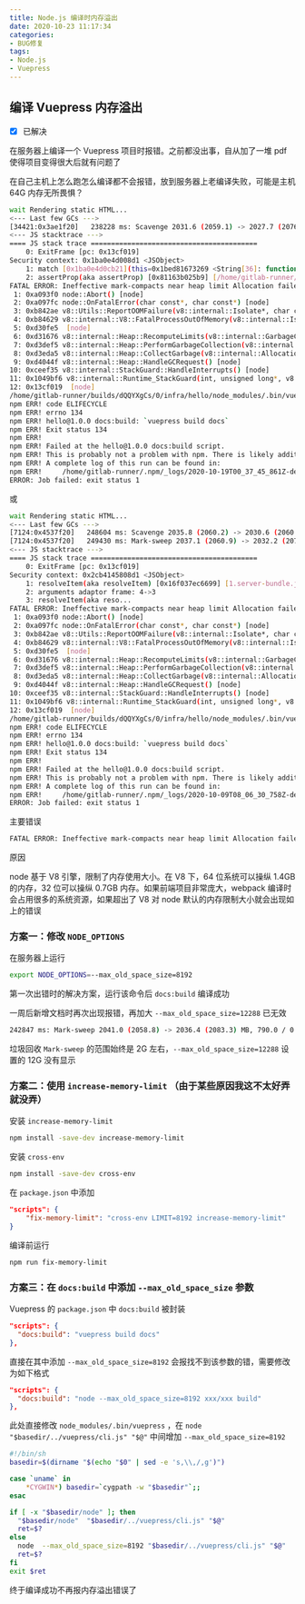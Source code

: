 ```yaml
---
title: Node.js 编译时内存溢出
date: 2020-10-23 11:17:34
categories:
- BUG修复
tags:
- Node.js
- Vuepress
---
```


## 编译 Vuepress 内存溢出

- [x] 已解决

在服务器上编译一个 Vuepress 项目时报错。之前都没出事，自从加了一堆 pdf 使得项目变得很大后就有问题了

在自己主机上怎么跑怎么编译都不会报错，放到服务器上老编译失败，可能是主机 64G 内存无所畏惧？

```bash
wait Rendering static HTML...
<--- Last few GCs --->
[34421:0x3ae1f20]   238228 ms: Scavenge 2031.6 (2059.1) -> 2027.7 (2076.9) MB, 8.0 / 0.0 ms  (average mu = 0.286, current mu = 0.319) allocation failure 
<--- JS stacktrace --->
==== JS stack trace =========================================
    0: ExitFrame [pc: 0x13cf019]
Security context: 0x1ba0e4d008d1 <JSObject>
    1: match [0x1ba0e4d0cb21](this=0x1bed81673269 <String[36]: function Boolean() { [native code] }>,0x1bed81673289 <JSRegExp <String[#18]: ^\s*function (\w+)>>)
    2: assertProp(aka assertProp) [0x81163b025b9] [/home/gitlab-runner/builds/dQQYXgCs/0/infra/hello/node_modules/vue/dist/vue.runtime.common.dev.js:~1669] [pc=0x2d9c37a147d2](this=0x129b621404b1 <undefi...
FATAL ERROR: Ineffective mark-compacts near heap limit Allocation failed - JavaScript heap out of memory
 1: 0xa093f0 node::Abort() [node]
 2: 0xa097fc node::OnFatalError(char const*, char const*) [node]
 3: 0xb842ae v8::Utils::ReportOOMFailure(v8::internal::Isolate*, char const*, bool) [node]
 4: 0xb84629 v8::internal::V8::FatalProcessOutOfMemory(v8::internal::Isolate*, char const*, bool) [node]
 5: 0xd30fe5  [node]
 6: 0xd31676 v8::internal::Heap::RecomputeLimits(v8::internal::GarbageCollector) [node]
 7: 0xd3def5 v8::internal::Heap::PerformGarbageCollection(v8::internal::GarbageCollector, v8::GCCallbackFlags) [node]
 8: 0xd3eda5 v8::internal::Heap::CollectGarbage(v8::internal::AllocationSpace, v8::internal::GarbageCollectionReason, v8::GCCallbackFlags) [node]
 9: 0xd4044f v8::internal::Heap::HandleGCRequest() [node]
10: 0xceef35 v8::internal::StackGuard::HandleInterrupts() [node]
11: 0x1049bf6 v8::internal::Runtime_StackGuard(int, unsigned long*, v8::internal::Isolate*) [node]
12: 0x13cf019  [node]
/home/gitlab-runner/builds/dQQYXgCs/0/infra/hello/node_modules/.bin/vuepress: line 14: 34421 Aborted                 node "$basedir/../vuepress/cli.js" "$@"
npm ERR! code ELIFECYCLE
npm ERR! errno 134
npm ERR! hello@1.0.0 docs:build: `vuepress build docs`
npm ERR! Exit status 134
npm ERR! 
npm ERR! Failed at the hello@1.0.0 docs:build script.
npm ERR! This is probably not a problem with npm. There is likely additional logging output above.
npm ERR! A complete log of this run can be found in:
npm ERR!     /home/gitlab-runner/.npm/_logs/2020-10-19T00_37_45_861Z-debug.log
ERROR: Job failed: exit status 1
```

或

```bash
wait Rendering static HTML...
<--- Last few GCs --->
[7124:0x4537f20]   248604 ms: Scavenge 2035.8 (2060.2) -> 2030.6 (2060.9) MB, 5.5 / 0.0 ms  (average mu = 0.201, current mu = 0.099) allocation failure 
[7124:0x4537f20]   249430 ms: Mark-sweep 2037.1 (2060.9) -> 2032.2 (2074.7) MB, 765.0 / 0.0 ms  (average mu = 0.196, current mu = 0.190) allocation failure scavenge might not succeed
<--- JS stacktrace --->
==== JS stack trace =========================================
    0: ExitFrame [pc: 0x13cf019]
Security context: 0x2cb4145808d1 <JSObject>
    1: resolveItem(aka resolveItem) [0x16f037ec6699] [1.server-bundle.js:~1745] [pc=0x29b9042c90cf](this=0x2b4191e004b1 <undefined>,0x29c6f54fbe91 <String[#17]\: 72-\x4f7f\x7528cordova\x63d2\x4ef6api>,0x37e1826f1cc1 <JSArray[535]>,0x29c6f54f32b1 <String[#38]: /doc/web/ionic/learning_ionic_chinese/>)
    2: arguments adaptor frame: 4->3
    3: resolveItem(aka reso...
FATAL ERROR: Ineffective mark-compacts near heap limit Allocation failed - JavaScript heap out of memory
 1: 0xa093f0 node::Abort() [node]
 2: 0xa097fc node::OnFatalError(char const*, char const*) [node]
 3: 0xb842ae v8::Utils::ReportOOMFailure(v8::internal::Isolate*, char const*, bool) [node]
 4: 0xb84629 v8::internal::V8::FatalProcessOutOfMemory(v8::internal::Isolate*, char const*, bool) [node]
 5: 0xd30fe5  [node]
 6: 0xd31676 v8::internal::Heap::RecomputeLimits(v8::internal::GarbageCollector) [node]
 7: 0xd3def5 v8::internal::Heap::PerformGarbageCollection(v8::internal::GarbageCollector, v8::GCCallbackFlags) [node]
 8: 0xd3eda5 v8::internal::Heap::CollectGarbage(v8::internal::AllocationSpace, v8::internal::GarbageCollectionReason, v8::GCCallbackFlags) [node]
 9: 0xd4044f v8::internal::Heap::HandleGCRequest() [node]
10: 0xceef35 v8::internal::StackGuard::HandleInterrupts() [node]
11: 0x1049bf6 v8::internal::Runtime_StackGuard(int, unsigned long*, v8::internal::Isolate*) [node]
12: 0x13cf019  [node]
/home/gitlab-runner/builds/dQQYXgCs/0/infra/hello/node_modules/.bin/vuepress: line 14:  7124 Aborted                 node "$basedir/../vuepress/cli.js" "$@"
npm ERR! code ELIFECYCLE
npm ERR! errno 134
npm ERR! hello@1.0.0 docs:build: `vuepress build docs`
npm ERR! Exit status 134
npm ERR! 
npm ERR! Failed at the hello@1.0.0 docs:build script.
npm ERR! This is probably not a problem with npm. There is likely additional logging output above.
npm ERR! A complete log of this run can be found in:
npm ERR!     /home/gitlab-runner/.npm/_logs/2020-10-09T08_06_30_758Z-debug.log
ERROR: Job failed: exit status 1
```

主要错误

```bash
FATAL ERROR: Ineffective mark-compacts near heap limit Allocation failed - JavaScript heap out of memory
```

原因

node 基于 V8 引擎，限制了内存使用大小。在 V8 下，64 位系统可以操纵 1.4GB 的内存，32 位可以操纵 0.7GB 内存。如果前端项目非常庞大，webpack 编译时会占用很多的系统资源，如果超出了 V8 对 node 默认的内存限制大小就会出现如上的错误

### 方案一：修改 `NODE_OPTIONS`

在服务器上运行

```bash
export NODE_OPTIONS=--max_old_space_size=8192
```

第一次出错时的解决方案，运行该命令后 `docs:build` 编译成功

一周后新增文档时再次出现报错，再加大 `--max_old_space_size=12288` 已无效

```bash
242847 ms: Mark-sweep 2041.0 (2058.8) -> 2036.4 (2083.3) MB, 790.0 / 0.0 ms  (average mu = 0.094, current mu = 0.036) allocation failure scavenge might not succeed
```

垃圾回收 `Mark-sweep` 的范围始终是 2G 左右，`--max_old_space_size=12288` 设置的 12G 没有显示

### 方案二：使用 `increase-memory-limit` （由于某些原因我这不太好弄就没弄）

安装 `increase-memory-limit`

```bash
npm install -save-dev increase-memory-limit
```

安装 `cross-env`

```bash
npm install -save-dev cross-env
```

在 `package.json` 中添加

```json
"scripts": {
    "fix-memory-limit": "cross-env LIMIT=8192 increase-memory-limit"
}
```

编译前运行

```bash
npm run fix-memory-limit
```

### 方案三：在 `docs:build` 中添加 `--max_old_space_size` 参数

Vuepress 的 `package.json` 中 `docs:build` 被封装

```json
"scripts": {
  "docs:build": "vuepress build docs"
},
```

直接在其中添加 `--max_old_space_size=8192` 会报找不到该参数的错，需要修改为如下格式

```json
"scripts": {
  "docs:build": "node --max_old_space_size=8192 xxx/xxx build"
},
```

此处直接修改 `node_modules/.bin/vuepress` ，在 `node  "$basedir/../vuepress/cli.js" "$@"` 中间增加 `--max_old_space_size=8192`

```bash
#!/bin/sh
basedir=$(dirname "$(echo "$0" | sed -e 's,\\,/,g')")

case `uname` in
    *CYGWIN*) basedir=`cygpath -w "$basedir"`;;
esac

if [ -x "$basedir/node" ]; then
  "$basedir/node"  "$basedir/../vuepress/cli.js" "$@"
  ret=$?
else
  node  --max_old_space_size=8192 "$basedir/../vuepress/cli.js" "$@"
  ret=$?
fi
exit $ret
```

终于编译成功不再报内存溢出错误了